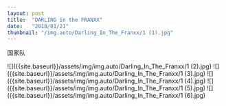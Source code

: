 ```yaml
---
layout: post
title:  "DARLING in the FRANXX"
date:   "2018/01/21"
thumbnail: "/img.auto/Darling_In_The_Franxx/1 (1).jpg"
---
```

国家队

![]({{site.baseurl}}/assets/img/img.auto/Darling_In_The_Franxx/1 (2).jpg)
![]({{site.baseurl}}/assets/img/img.auto/Darling_In_The_Franxx/1 (3).jpg)
![]({{site.baseurl}}/assets/img/img.auto/Darling_In_The_Franxx/1 (4).jpg)
![]({{site.baseurl}}/assets/img/img.auto/Darling_In_The_Franxx/1 (5).jpg)
![]({{site.baseurl}}/assets/img/img.auto/Darling_In_The_Franxx/1 (6).jpg)
